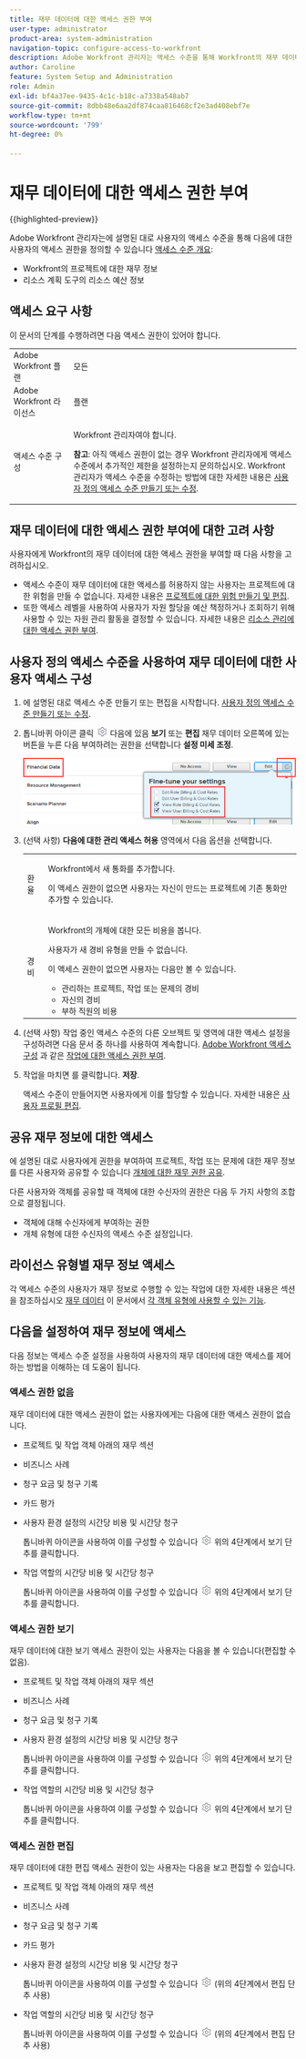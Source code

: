 ```yaml
---
title: 재무 데이터에 대한 액세스 권한 부여
user-type: administrator
product-area: system-administration
navigation-topic: configure-access-to-workfront
description: Adobe Workfront 관리자는 액세스 수준을 통해 Workfront의 재무 데이터에 대한 사용자의 액세스를 정의할 수 있습니다.
author: Caroline
feature: System Setup and Administration
role: Admin
exl-id: bf4a37ee-9435-4c1c-b18c-a7338a548ab7
source-git-commit: 8dbb48e6aa2df874caa816468cf2e3ad408ebf7e
workflow-type: tm+mt
source-wordcount: '799'
ht-degree: 0%

---
```


# 재무 데이터에 대한 액세스 권한 부여

{{highlighted-preview}}

Adobe Workfront 관리자는에 설명된 대로 사용자의 액세스 수준을 통해 다음에 대한 사용자의 액세스 권한을 정의할 수 있습니다 [액세스 수준 개요](../../../administration-and-setup/add-users/access-levels-and-object-permissions/access-levels-overview.md):

* Workfront의 프로젝트에 대한 재무 정보
* 리소스 계획 도구의 리소스 예산 정보

## 액세스 요구 사항

이 문서의 단계를 수행하려면 다음 액세스 권한이 있어야 합니다.

<table style="table-layout:auto"> 
 <col> 
 <col> 
 <tbody> 
  <tr> 
   <td role="rowheader">Adobe Workfront 플랜</td> 
   <td>모든</td> 
  </tr> 
  <tr> 
   <td role="rowheader">Adobe Workfront 라이선스</td> 
   <td>플랜</td> 
  </tr> 
  <tr> 
   <td role="rowheader">액세스 수준 구성</td> 
   <td> <p>Workfront 관리자여야 합니다.</p> <p><b>참고</b>: 아직 액세스 권한이 없는 경우 Workfront 관리자에게 액세스 수준에서 추가적인 제한을 설정하는지 문의하십시오. Workfront 관리자가 액세스 수준을 수정하는 방법에 대한 자세한 내용은 <a href="../../../administration-and-setup/add-users/configure-and-grant-access/create-modify-access-levels.md" class="MCXref xref" data-mc-variable-override="">사용자 정의 액세스 수준 만들기 또는 수정</a>.</p> </td> 
  </tr> 
 </tbody> 
</table>

## 재무 데이터에 대한 액세스 권한 부여에 대한 고려 사항

사용자에게 Workfront의 재무 데이터에 대한 액세스 권한을 부여할 때 다음 사항을 고려하십시오.

* 액세스 수준이 재무 데이터에 대한 액세스를 허용하지 않는 사용자는 프로젝트에 대한 위험을 만들 수 없습니다. 자세한 내용은 [프로젝트에 대한 위험 만들기 및 편집](../../../manage-work/projects/define-a-business-case/create-edit-risks-on-projects.md).
* 또한 액세스 레벨을 사용하여 사용자가 자원 할당을 예산 책정하거나 조회하기 위해 사용할 수 있는 자원 관리 활동을 결정할 수 있습니다. 자세한 내용은 [리소스 관리에 대한 액세스 권한 부여](../../../administration-and-setup/add-users/configure-and-grant-access/grant-access-resource-management.md).

## 사용자 정의 액세스 수준을 사용하여 재무 데이터에 대한 사용자 액세스 구성

1. 에 설명된 대로 액세스 수준 만들기 또는 편집을 시작합니다. [사용자 정의 액세스 수준 만들기 또는 수정](../../../administration-and-setup/add-users/configure-and-grant-access/create-modify-access-levels.md).
1. 톱니바퀴 아이콘 클릭 ![](assets/gear-icon-settings.png) 다음에 있음 **보기** 또는 **편집** 재무 데이터 오른쪽에 있는 버튼을 누른 다음 부여하려는 권한을 선택합니다 **설정 미세 조정**.

   ![](assets/financial-data-fine-tune-nwe.png)

1. (선택 사항) **다음에 대한 관리 액세스 허용** 영역에서 다음 옵션을 선택합니다.

   <table style="table-layout:auto"> 
    <col> 
    <col> 
    <tbody> 
     <tr> 
      <td role="rowheader">환율</td> 
      <td> <p>Workfront에서 새 통화를 추가합니다.</p> <p>이 액세스 권한이 없으면 사용자는 자신이 만드는 프로젝트에 기존 통화만 추가할 수 있습니다.</p> </td> 
     </tr> 
     <tr> 
      <td role="rowheader">경비</td> 
      <td> <p>Workfront의 개체에 대한 모든 비용을 봅니다.</p> <p>사용자가 새 경비 유형을 만들 수 없습니다.</p> <p>이 액세스 권한이 없으면 사용자는 다음만 볼 수 있습니다.</p> 
       <ul> 
        <li>관리하는 프로젝트, 작업 또는 문제의 경비</li> 
        <li>자신의 경비</li> 
        <li>부하 직원의 비용</li> 
       </ul> </td> 
     </tr> 
    </tbody> 
   </table>

1. (선택 사항) 작업 중인 액세스 수준의 다른 오브젝트 및 영역에 대한 액세스 설정을 구성하려면 다음 문서 중 하나를 사용하여 계속합니다. [Adobe Workfront 액세스 구성](../../../administration-and-setup/add-users/configure-and-grant-access/configure-access.md) 과 같은 [작업에 대한 액세스 권한 부여](../../../administration-and-setup/add-users/configure-and-grant-access/grant-access-tasks.md).
1. 작업을 마치면 를 클릭합니다. **저장**.

   액세스 수준이 만들어지면 사용자에게 이를 할당할 수 있습니다. 자세한 내용은 [사용자 프로필 편집](../../../administration-and-setup/add-users/create-and-manage-users/edit-a-users-profile.md).

## 공유 재무 정보에 대한 액세스

에 설명된 대로 사용자에게 권한을 부여하여 프로젝트, 작업 또는 문제에 대한 재무 정보를 다른 사용자와 공유할 수 있습니다 [개체에 대한 재무 권한 공유](../../../workfront-basics/grant-and-request-access-to-objects/share-financial-permissions-object.md).

<!--
If you make changes here, make them also in the "Grant access to" articles where this snippet had to be converted to text:
* reports, dashboards, and calendars
* financial data
* issue
-->

다른 사용자와 객체를 공유할 때 객체에 대한 수신자의 권한은 다음 두 가지 사항의 조합으로 결정됩니다.

* 객체에 대해 수신자에게 부여하는 권한
* 개체 유형에 대한 수신자의 액세스 수준 설정입니다.

## 라이선스 유형별 재무 정보 액세스

각 액세스 수준의 사용자가 재무 정보로 수행할 수 있는 작업에 대한 자세한 내용은 섹션을 참조하십시오 [재무 데이터](../../../administration-and-setup/add-users/access-levels-and-object-permissions/functionality-available-for-each-object-type.md#financia) 이 문서에서 [각 객체 유형에 사용할 수 있는 기능](../../../administration-and-setup/add-users/access-levels-and-object-permissions/functionality-available-for-each-object-type.md).

## 다음을 설정하여 재무 정보에 액세스

다음 정보는 액세스 수준 설정을 사용하여 사용자의 재무 데이터에 대한 액세스를 제어하는 방법을 이해하는 데 도움이 됩니다.

### 액세스 권한 없음

재무 데이터에 대한 액세스 권한이 없는 사용자에게는 다음에 대한 액세스 권한이 없습니다.

* 프로젝트 및 작업 객체 아래의 재무 섹션
* 비즈니스 사례
* 청구 요금 및 청구 기록
* <span class="preview">카드 평가</span>
* 사용자 환경 설정의 시간당 비용 및 시간당 청구

  톱니바퀴 아이콘을 사용하여 이를 구성할 수 있습니다 ![](assets/gear-icon-settings.png) 위의 4단계에서 보기 단추를 클릭합니다.

* 작업 역할의 시간당 비용 및 시간당 청구

  톱니바퀴 아이콘을 사용하여 이를 구성할 수 있습니다 ![](assets/gear-icon-settings.png) 위의 4단계에서 보기 단추를 클릭합니다.

### 액세스 권한 보기

재무 데이터에 대한 보기 액세스 권한이 있는 사용자는 다음을 볼 수 있습니다(편집할 수 없음).

* 프로젝트 및 작업 객체 아래의 재무 섹션
* 비즈니스 사례
* 청구 요금 및 청구 기록
* 사용자 환경 설정의 시간당 비용 및 시간당 청구

  톱니바퀴 아이콘을 사용하여 이를 구성할 수 있습니다 ![](assets/gear-icon-settings.png) 위의 4단계에서 보기 단추를 클릭합니다.

* 작업 역할의 시간당 비용 및 시간당 청구

  톱니바퀴 아이콘을 사용하여 이를 구성할 수 있습니다 ![](assets/gear-icon-settings.png) 위의 4단계에서 보기 단추를 클릭합니다.

### 액세스 권한 편집

재무 데이터에 대한 편집 액세스 권한이 있는 사용자는 다음을 보고 편집할 수 있습니다.

* 프로젝트 및 작업 객체 아래의 재무 섹션
* 비즈니스 사례
* 청구 요금 및 청구 기록
* <span class="preview">카드 평가</span>
* 사용자 환경 설정의 시간당 비용 및 시간당 청구

  톱니바퀴 아이콘을 사용하여 이를 구성할 수 있습니다 ![](assets/gear-icon-settings.png) (위의 4단계에서 편집 단추 사용)

* 작업 역할의 시간당 비용 및 시간당 청구

  톱니바퀴 아이콘을 사용하여 이를 구성할 수 있습니다 ![](assets/gear-icon-settings.png) (위의 4단계에서 편집 단추 사용)
